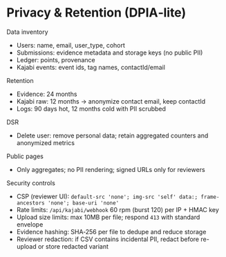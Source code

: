 # Privacy & Retention (DPIA‑lite)

Data inventory

- Users: name, email, user_type, cohort
- Submissions: evidence metadata and storage keys (no public PII)
- Ledger: points, provenance
- Kajabi events: event ids, tag names, contactId/email

Retention

- Evidence: 24 months
- Kajabi raw: 12 months → anonymize contact email, keep contactId
- Logs: 90 days hot, 12 months cold with PII scrubbed

DSR

- Delete user: remove personal data; retain aggregated counters and anonymized metrics

Public pages

- Only aggregates; no PII rendering; signed URLs only for reviewers

Security controls

- CSP (reviewer UI): `default-src 'none'; img-src 'self' data:; frame-ancestors 'none'; base-uri 'none'`
- Rate limits: `/api/kajabi/webhook` 60 rpm (burst 120) per IP + HMAC key
- Upload size limits: max 10MB per file; respond `413` with standard envelope
- Evidence hashing: SHA‑256 per file to dedupe and reduce storage
- Reviewer redaction: if CSV contains incidental PII, redact before re-upload or store redacted variant
